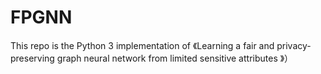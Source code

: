 # FPGNN
This repo is the Python 3 implementation of 《Learning a fair and privacy-preserving graph neural network from limited sensitive attributes 》）
